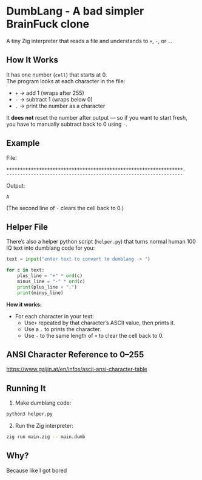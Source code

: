 # DumbLang - A bad simpler BrainFuck clone

A tiny Zig interpreter that reads a file and understands to `+`, `-`, or `.`.

## How It Works
It has one number (`cell`) that starts at 0.  
The program looks at each character in the file:  

- `+` → add 1 (wraps after 255)  
- `-` → subtract 1 (wraps below 0)  
- `.` → print the number as a character  

It **does not** reset the number after output — so if you want to start fresh, you have to manually subtract back to 0 using `-`.

## Example
File:
```
+++++++++++++++++++++++++++++++++++++++++++++++++++++++++++++++++.
-----------------------------------------------------------------
```
Output:
```
A
```
(The second line of `-` clears the cell back to 0.)

## Helper File
There’s also a helper python script (`helper.py`) that turns normal human 100 IQ text into dumblang code for you:

```python
text = input("enter text to convert to dumblang -> ")

for c in text:
    plus_line = "+" * ord(c)
    minus_line = "-" * ord(c)
    print(plus_line + ".")
    print(minus_line)
```

**How it works:**  
- For each character in your text:
  - Use`+` repeated by that character’s ASCII value, then prints it.
  - Use a `.` to prints the character.
  - Use `-` to the same length of `+` to clear the cell back to 0.


## ANSI Character Reference to 0–255
https://www.gaijin.at/en/infos/ascii-ansi-character-table

## Running It
1. Make dumblang code:
```sh
python3 helper.py
```
2. Run the Zig interpreter:
```sh
zig run main.zig -- main.dumb
```

## Why?
Because like I got bored
